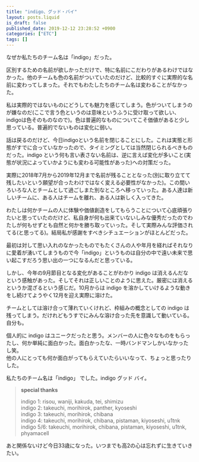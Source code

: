 ```yaml
---
title: "indigo、グッド・バイ"
layout: posts.liquid
is_draft: false
published_date: 2019-12-12 23:28:52 +0900
categories: ["ETC"]
tags: []
---
```


なぜか私たちのチーム名は「indigo」だった。

区別するための名前が欲しかっただけで、特に名前にこだわりがあるわけではなかった。他のチームも色の名前がついていたのだけど、比較的すぐに実際的な名前に変わってしまった。それでもわたしたちのチーム名は変わることがなかった。

私は実際的ではないものにどうしても魅力を感じてしまう。色がついてしまうのが嫌なのだ(ここで言う色というのは意味というふうに受け取って欲しい、indigoは色そのものなので)。色は普遍的なものについてこそ価値があると少し思っている。普遍的でないものは変化に弱い。

話は戻るのだけど、今日indigoという名前を閉じることにした。これは実態と形態がすでに合っていなかったので、タイミングとしては当然閉じられるべきものだった。indigo という何も言い表さない名前は、逆に言えば変化が多いこと(実態が状況によっていかようにも変わる可能性があった)への対策だった。

実際に2018年7月から2019年12月まで名前が残ることとなった(別に取り立てて残したいという願望が合ったわけではなく変える必要性がなかった)。この間いろいろな人とチームとして過ごしまた別なところへ移っていった。ある人達は新しいチームに、ある人はチームを離れ、ある人は新しく入ってきた。

わたしは何かチームの人に体験や価値創造をしてもらうことについて心底頑張りたいと思っていたのだけど、私自身が何も出来ていないしみな優秀だったのでわたしが何もせずとも自然と何かを勝ち取っていった。そして実際みんな評価されてる(と思ってる)。結局私が感謝をすべきシチュエーションがほとんどだった。

最初は対して思い入れのなかったものでもたくさんの人や年月を経ればそれなりに愛着が湧いてしまうもので今「indigo」というものは自分の中で遠い未来で思い起こすだろう思い出の一つになるんだと思っている。

しかし、今年の9月節目となる変化があることがわかり indigo は消えるんだなという感触があった。そしてそれは正しいことのように思えた。厳密には消えるというか混ざるという感じだ。10月からは indigo を溶かしていけるような動きをし続けてようやく12月を迎え実際に溶けた。

チームとしては溶け合って薄れていくけれど、枠組みの概念としての indigo は残ってしまう。だけれどもうすでにみんな溶け合った先を意識して動いている。自分も。

個人的に indigo はユニークだったと思う。メンバーの人に色々なものをもらったし、何か単純に面白かった。面白かったな、一時バンドマンしかいなかったし笑。  
他の人にとっても何か面白がってもらえていたらいいなって、ちょっと思ったりした。

私たちのチーム名は「indigo」 でした。indigo グッド バイ。

> **special thanks**
> 
> indigo 1: risou, waniji, kakuda, tei, shimizu  
> indigo 2: takeuchi, morihirok, panther, kyoseshi  
> indigo 3: takeuchi, morihirok, chibana  
> indigo 4: takeuchi, morihirok, chibana, pistaman, kiyoseshi, u1tnk  
> indigo 5/6: takeuchi, morihirok, chibana, pistaman, kiyoseshi, u1tnk, phyamacell

あと関係ないけど今日33歳になった。いつまでも高2の心は忘れずに生きていきたい。


